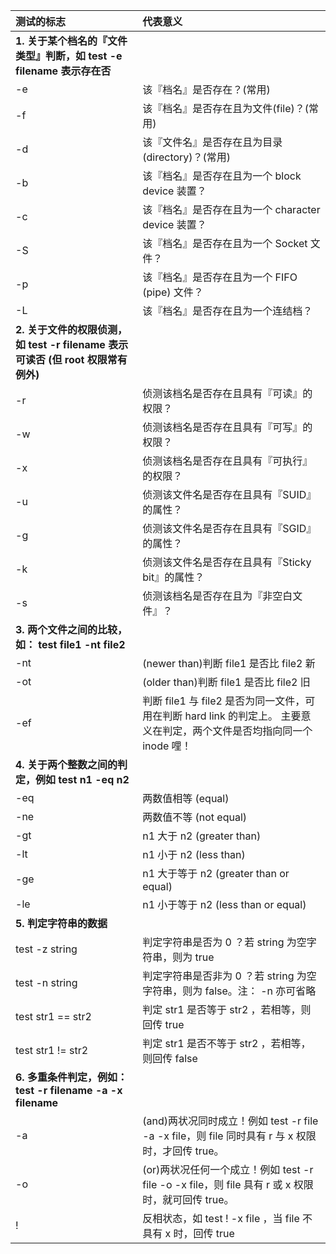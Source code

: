 | **测试的标志** | **代表意义** |
| :--- | :--- |
| **1. 关于某个档名的『文件类型』判断，如 test -e filename 表示存在否** |
| -e | 该『档名』是否存在？\(常用\) |
| -f | 该『档名』是否存在且为文件\(file\)？\(常用\) |
| -d | 该『文件名』是否存在且为目录\(directory\)？\(常用\) |
| -b | 该『档名』是否存在且为一个 block device 装置？ |
| -c | 该『档名』是否存在且为一个 character device 装置？ |
| -S | 该『档名』是否存在且为一个 Socket 文件？ |
| -p | 该『档名』是否存在且为一个 FIFO \(pipe\) 文件？ |
| -L | 该『档名』是否存在且为一个连结档？ |
| **2. 关于文件的权限侦测，如 test -r filename 表示可读否 \(但 root 权限常有例外\)** |
| -r | 侦测该档名是否存在且具有『可读』的权限？ |
| -w | 侦测该档名是否存在且具有『可写』的权限？ |
| -x | 侦测该档名是否存在且具有『可执行』的权限？ |
| -u | 侦测该文件名是否存在且具有『SUID』的属性？ |
| -g | 侦测该文件名是否存在且具有『SGID』的属性？ |
| -k | 侦测该文件名是否存在且具有『Sticky bit』的属性？ |
| -s | 侦测该档名是否存在且为『非空白文件』？ |
| **3. 两个文件之间的比较，如： test file1 -nt file2** |
| -nt | \(newer than\)判断 file1 是否比 file2 新 |
| -ot | \(older than\)判断 file1 是否比 file2 旧 |
| -ef | 判断 file1 与 file2 是否为同一文件，可用在判断 hard link 的判定上。 主要意义在判定，两个文件是否均指向同一个 inode 哩！ |
| **4. 关于两个整数之间的判定，例如 test n1 -eq n2** |
| -eq | 两数值相等 \(equal\) |
| -ne | 两数值不等 \(not equal\) |
| -gt | n1 大于 n2 \(greater than\) |
| -lt | n1 小于 n2 \(less than\) |
| -ge | n1 大于等于 n2 \(greater than or equal\) |
| -le | n1 小于等于 n2 \(less than or equal\) |
| **5. 判定字符串的数据** |
| test -z string | 判定字符串是否为 0 ？若 string 为空字符串，则为 true |
| test -n string | 判定字符串是否非为 0 ？若 string 为空字符串，则为 false。注： -n 亦可省略 |
| test str1 == str2 | 判定 str1 是否等于 str2 ，若相等，则回传 true |
| test str1 != str2 | 判定 str1 是否不等于 str2 ，若相等，则回传 false |
| **6. 多重条件判定，例如： test -r filename -a -x filename** |
| -a | \(and\)两状况同时成立！例如 test -r file -a -x file，则 file 同时具有 r 与 x 权限时，才回传 true。 |
| -o | \(or\)两状况任何一个成立！例如 test -r file -o -x file，则 file 具有 r 或 x 权限时，就可回传 true。 |
| ! | 反相状态，如 test ! -x file ，当 file 不具有 x 时，回传 true |



